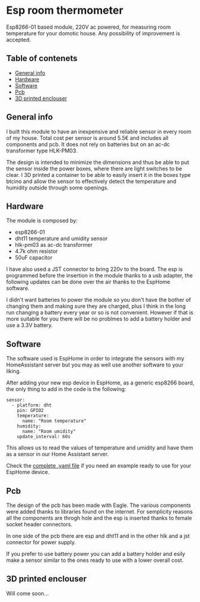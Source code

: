 # Esp room thermometer
Esp8266-01 based module, 220V ac powered, for measuring room temperature for your domotic house.
Any possibility of improvement is accepted.

## Table of contenets
* [General info](#general-info)
* [Hardware](#hardware)
* [Software](#software)
* [Pcb](#pcb)
* [3D printed enclouser](#3d-printed-enclouser)

## General info
I built this module to have an inexpensive and reliable sensor in every room of my house. 
Total cost per sensor is around 5.5€ and includes all components and pcb. It does not rely on batteries but on an ac-dc transformer type HLK-PM03. 

The design is intended to minimize the dimensions and thus be able to put the sensor inside the power boxes, where there are light switches to be clear. I 3D printed a container to be able to easily insert it in the boxes type btcino and allow the sensor to effectively detect the temperature and humidity outside through some openings.

## Hardware
The module is composed by:
* esp8266-01
* dht11 temperature and umidity sensor
* hlk-pm03 as ac-dc transformer
* 4.7k ohm resistor
* 50uF capacitor

I have also used a JST connector to bring 220v to the board.
The esp is programmed before the insertion in the module thanks to a usb adapter, the following updates can be done over the air thanks to the EspHome software.

I didn't want batteries to power the module so you don't have the bother of changing them and making sure they are charged, plus I think in the long run changing a battery every year or so is not convenient.
However if that is more suitable for you there will be no problmes to add a battery holder and use a 3.3V battery.

## Software
The software used is EspHome in order to integrate the sensors with my HomeAssistant server but you may as well use another software to your liking.

After adding your new esp device in EspHome, as a generic esp8266 board, the only thing to add in the code is the following:
```
sensor:
  - platform: dht
    pin: GPIO2
    temperature:
      name: "Room temperature"
    humidity:
      name: "Room umidity"
    update_interval: 60s
```

This allows us to read the values of temperature and umidity and have them as a sensor in our Home Assistant server.

Check the [complete .yaml file](/room-temperature.yaml.example) if you need an example ready to use for your EspHome device.

## Pcb
The design of the pcb has been made with Eagle. The various components were added thanks to libraries found on the internet.
For semplicity reasons all the components are throgh hole and the esp is inserted thanks to female socket header connectors.

In one side of the pcb there are esp and dht11 and in the other hlk and a jst connector for power supply.

If you prefer to use battery power you can add a battery holder and esily make a sensor similar to the ones ready to use with a lower overall cost.

## 3D printed enclouser
Will come soon...

